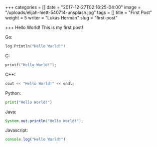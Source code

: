 +++
categories = []
date = "2017-12-27T02:16:25-04:00"
image = "/uploads/elijah-hiett-540714-unsplash.jpg"
tags = []
title = "First Post"
weight = 5
writer = "Lukas Herman"
slug = "first-post"

+++
Hello World! This is my first post!

Go:

```go
log.Println("Hello World!")
```

C:

```c
printf("Hello World!");
```

C++:

```c++
cout << "Hello World!" << endl;
```

Python:

```python
print("Hello World!")
```

Java:

```java
System.out.println("Hello World!");
```

Javascript:

```javascript
console.log("Hello World!")
```